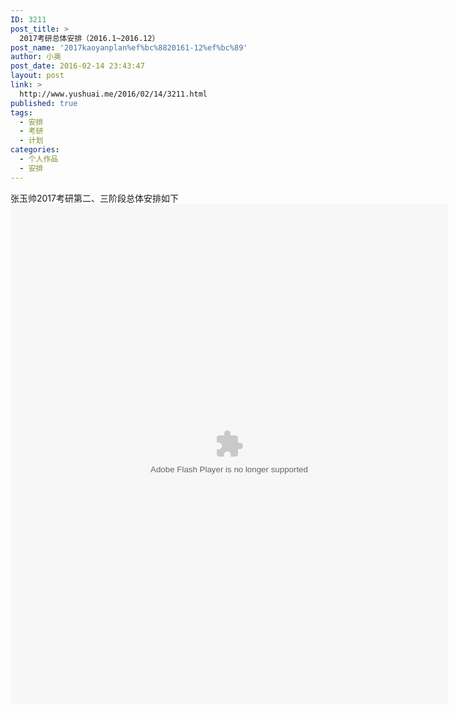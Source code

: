 ```yaml
---
ID: 3211
post_title: >
  2017考研总体安排（2016.1~2016.12）
post_name: '2017kaoyanplan%ef%bc%8820161-12%ef%bc%89'
author: 小奥
post_date: 2016-02-14 23:43:47
layout: post
link: >
  http://www.yushuai.me/2016/02/14/3211.html
published: true
tags:
  - 安排
  - 考研
  - 计划
categories:
  - 个人作品
  - 安排
---
```

张玉帅2017考研第二、三阶段总体安排如下<!--more-->
<object width="宽" height="高" classid="clsid:d27cdb6e-ae6d-11cf-96b8-444553540000" codebase="http://download.macromedia.com/pub/shockwave/cabs/flash/swflash.cab#version=6,0,40,0"><param name="src" value="http://www.yushuai.me/zjyt/plan/2016hanjia/kyztjh.swf" /><param name="quality" value="high" /><embed type="application/x-shockwave-flash" width="700" height="800" src="http://www.yushuai.me/zjyt/plan/2016hanjia/kyztjh.swf" quality="high" /></object>